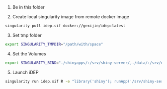 1. Be in this folder

2. Create local singularity image from remote docker image 
```zsh
singularity pull idep.sif docker://gexijin/idep:latest 
```

3. Set tmp folder
```zsh
export SINGULARITY_TMPDIR="/path/with/space"
```

4. Set the Volumes
```zsh
export SINGULARITY_BIND="./shinyapps/:/srv/shiny-server/,./data/:/srv/data/,./countsData/:/srv/countsData/,./shinylog/:/var/log/shiny-server/,./config/:/etc/shiny-server/,./classes/:/usr/local/src/myscripts/"
```

5. Launch iDEP
```zsh
singularity run idep.sif R -e "library('shiny'); runApp('/srv/shiny-server/idep94/')"
```
